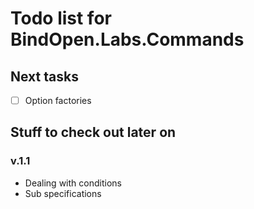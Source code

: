 Todo list for BindOpen.Labs.Commands
====

## Next tasks

- [ ] Option factories

## Stuff to check out later on

### v.1.1

* Dealing with conditions
* Sub specifications

